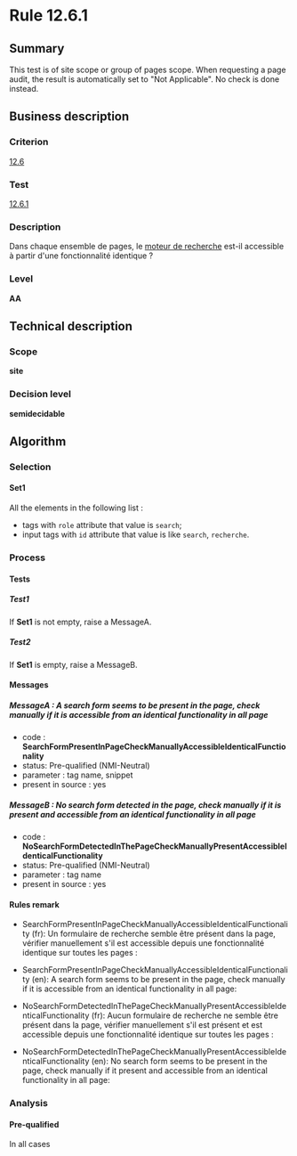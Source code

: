 # Rule 12.6.1

## Summary

This test is of site scope or group of pages scope. When requesting a page audit, the result is automatically set to "Not Applicable". No check is done instead.

## Business description

### Criterion

[12.6](http://references.modernisation.gouv.fr/rgaa/criteres.html#crit-12-6)

### Test

[12.6.1](http://references.modernisation.gouv.fr/rgaa/criteres.html#test-12-6-1)

### Description

Dans chaque ensemble de pages, le <a href="http://references.modernisation.gouv.fr/rgaa/glossaire.html#moteur-de-recherche-interne--un-site-web">moteur de recherche</a> est-il accessible &agrave; partir d'une fonctionnalit&eacute; identique ?

### Level

**AA**

## Technical description

### Scope

**site**

### Decision level

**semidecidable**

## Algorithm

### Selection

#### Set1

All the elements in the following list :
 *  tags with `role` attribute that value is `search`;
 *  input tags with `id` attribute that value is like `search`, `recherche`.

### Process

#### Tests

##### Test1

If **Set1** is not empty, raise a MessageA.

##### Test2

If **Set1** is empty, raise a MessageB.

#### Messages

##### MessageA : A search form seems to be present in the page, check manually if it is accessible from an identical functionality in all page

-    code : **SearchFormPresentInPageCheckManuallyAccessibleIdenticalFunctionality** 
-    status: Pre-qualified (NMI-Neutral)
-    parameter : tag name, snippet
-    present in source : yes

##### MessageB : No search form detected in the page, check manually if it is present and accessible from an identical functionality in all page

-    code : **NoSearchFormDetectedInThePageCheckManuallyPresentAccessibleIdenticalFunctionality** 
-    status: Pre-qualified (NMI-Neutral)
-    parameter : tag name
-    present in source : yes

#### Rules remark

 * SearchFormPresentInPageCheckManuallyAccessibleIdenticalFunctionality (fr): Un formulaire de recherche semble &ecirc;tre pr&eacute;sent dans la page, v&eacute;rifier manuellement s'il est accessible depuis une fonctionnalit&eacute; identique sur toutes les pages :
 * SearchFormPresentInPageCheckManuallyAccessibleIdenticalFunctionality (en): A search form seems to be present in the page, check manually if it is accessible from an identical functionality in all page:

 * NoSearchFormDetectedInThePageCheckManuallyPresentAccessibleIdenticalFunctionality (fr): Aucun formulaire de recherche ne semble &ecirc;tre pr&eacute;sent dans la page, v&eacute;rifier manuellement s'il est pr&eacute;sent et est accessible depuis une fonctionnalit&eacute; identique sur toutes les pages :
 * NoSearchFormDetectedInThePageCheckManuallyPresentAccessibleIdenticalFunctionality (en): No search form seems to be present in the page, check manually if it present and accessible from an identical functionality in all page:

### Analysis

#### Pre-qualified

In all cases
